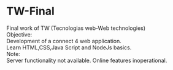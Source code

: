 # TW-Final
Final work of TW (Tecnologias web-Web technologies)<br>
Objective:<br>
Development of a connect 4 web application.<br>
Learn HTML,CSS,Java Script and NodeJs basics.<br>
Note:<br>
Server functionality not available. Online features inoperational.<br>
